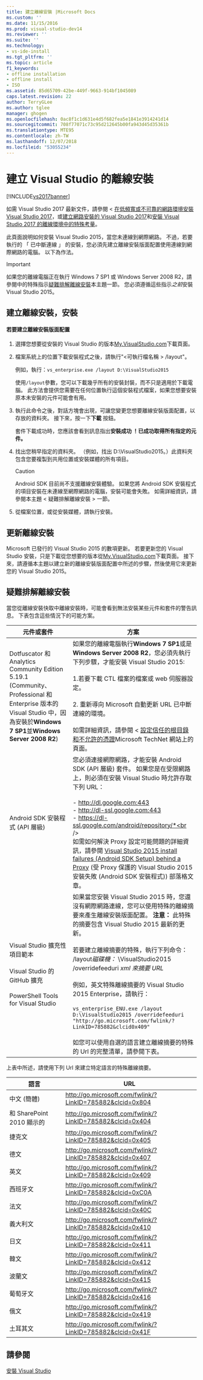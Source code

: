 ```yaml
---
title: 建立離線安裝 |Microsoft Docs
ms.custom: ''
ms.date: 11/15/2016
ms.prod: visual-studio-dev14
ms.reviewer: ''
ms.suite: ''
ms.technology:
- vs-ide-install
ms.tgt_pltfrm: ''
ms.topic: article
f1_keywords:
- offline installation
- offline install
- ISO
ms.assetid: 85d65709-42be-449f-9663-914bf1045089
caps.latest.revision: 22
author: TerryGLee
ms.author: tglee
manager: ghogen
ms.openlocfilehash: 0ac8f1c1d631e4d5f682fea5e1841e3914241d14
ms.sourcegitcommit: 708f77071c73c95d212645b00fa943d45d35361b
ms.translationtype: MTE95
ms.contentlocale: zh-TW
ms.lasthandoff: 12/07/2018
ms.locfileid: "53055234"
---
```

# <a name="create-an-offline-installation-of-visual-studio"></a>建立 Visual Studio 的離線安裝
[!INCLUDE[vs2017banner](../includes/vs2017banner.md)]

如需 Visual Studio 2017 最新文件，請參閱 <<c0> [ 在低頻寬或不可靠的網路環境安裝 Visual Studio 2017](https://docs.microsoft.com/visualstudio/install/install-vs-inconsistent-quality-network)，或[建立網路安裝的 Visual Studio 2017](https://docs.microsoft.com/visualstudio/install/create-a-network-installation-of-visual-studio)和[安裝 Visual Studio 2017 的離線環境中的特殊考量](https://docs.microsoft.com/visualstudio/install/install-visual-studio-in-offline-environment)。

此頁面說明如何安裝 Visual Studio 2015，當您未連線到網際網路。 不過，若要執行的 「 已中斷連線 」 的安裝，您必須先建立離線安裝版面配置使用連線到網際網路的電腦。 以下為作法。

> [!IMPORTANT]
>  如果您的離線電腦正在執行 Windows 7 SP1 或 Windows Server 2008 R2，請參閱中的特殊指示[疑難排解離線安裝](#BKMK_tshoot)本主題一節。  您必須遵循這些指示*之前*安裝 Visual Studio 2015。

##  <a name="BKMK_Offline"></a> 建立離線安裝，安裝

#### <a name="to-create-an-offline-installation-layout"></a>若要建立離線安裝版面配置

1.  選擇您想要從安裝的 Visual Studio 的版本[My.VisualStudio.com](https://my.visualstudio.com/downloads?q=visual%20studio%20Enterprise%202015)下載頁面。

2.  檔案系統上的位置下載安裝程式之後，請執行"\<可執行檔名稱 > /layout"。

     例如，執行：`vs_enterprise.exe /layout D:\VisualStudio2015`

     使用`/layout`參數，您可以下載幾乎所有的安裝封裝，而不只是適用於下載電腦。 此方法會提供您需要在任何位置執行這個安裝程式檔案，如果您想要安裝原本未安裝的元件可能會有用。

3.  執行此命令之後，對話方塊會出現，可讓您變更您想要離線安裝版面配置，以存放的資料夾。   接下來，按一下**下載** 按鈕。

     套件下載成功時，您應該會看到訊息指出**安裝成功 ！已成功取得所有指定的元件。**

4.  找出您稍早指定的資料夾。 （例如，找出 D:\VisualStudio2015。）此資料夾包含您要複製到共用位置或安裝媒體的所有項目。

    > [!CAUTION]
    >  Android SDK 目前尚不支援離線安裝體驗。 如果您將 Android SDK 安裝程式的項目安裝在未連線至網際網路的電腦，安裝可能會失敗。 如需詳細資訊，請參閱本主題 < 疑難排解離線安裝 > 一節。

5.  從檔案位置，或從安裝媒體，請執行安裝。

## <a name="updating-an-offline-installation"></a>更新離線安裝
 Microsoft 已發行的 Visual Studio 2015 的數項更新。 若要更新您的 Visual Studio 安裝，只是下載從您想要的版本從[My.VisualStudio.com](https://my.visualstudio.com/downloads?q=visual%20studio%20Enterprise%202015)下載頁面。 接下來，請遵循本主題以建立新的離線安裝版面配置中所述的步驟，然後使用它來更新您的 Visual Studio 2015。

##  <a name="BKMK_tshoot"></a> 疑難排解離線安裝
 當您從離線安裝快取中離線安裝時，可能會看到無法安裝某些元件和套件的警告訊息。 下表包含這些情況下的可能方案。


|                                                                                       元件或套件                                                                                       |                                                                                                                                                                                                                                                                                                                                                                                                   方案                                                                                                                                                                                                                                                                                                                                                                                                   |
|--------------------------------------------------------------------------------------------------------------------------------------------------------------------------------------------------|--------------------------------------------------------------------------------------------------------------------------------------------------------------------------------------------------------------------------------------------------------------------------------------------------------------------------------------------------------------------------------------------------------------------------------------------------------------------------------------------------------------------------------------------------------------------------------------------------------------------------------------------------------------------------------------------------------------------------------------------------------------------------------------------------------------|
| Dotfuscator 和 Analytics Community Edition 5.19.1 (Community、 Professional 和 Enterprise 版本的 Visual Studio 中，因為安裝於**Windows 7 SP1**並**Windows Server 2008 R2**) |                                                                                                                                       如果您的離線電腦執行**Windows 7 SP1**或是**Windows Server 2008 R2**，您必須先執行下列步驟，才能安裝 Visual Studio 2015:<br /><br /> 1.若要下載 CTL 檔案的檔案或 web 伺服器設定。<br /><br /> 2.  重新導向 Microsoft 自動更新 URL 已中斷連線的環境。<br /><br /> 如需詳細資訊，請參閱 <<c0> [ 設定信任的根目錄和不允許的憑證](https://technet.microsoft.com/library/dn265983.aspx)Microsoft TechNet 網站上的頁面。                                                                                                                                       |
|                                                                                  Android SDK 安裝程式 (API 層級)                                                                                   |                                                                        您必須連接網際網路，才能安裝 Android SDK (API 層級) 套件。 如果您是在受限網路上，則必須在安裝 Visual Studio 時允許存取下列 URL：<br /><br /> -   http://dl.google.com:443<br />-   http://dl-ssl.google.com:443<br />-   https://dl-ssl.google.com/android/repository/*<br /> <br />如需如何解決 Proxy 設定可能問題的詳細資訊，請參閱 [Visual Studio 2015 install failures (Android SDK Setup) behind a Proxy](https://blogs.msdn.microsoft.com/peterhauge/2016/09/22/visual-studio-2015-install-failures-android-sdk-setup-behind-a-proxy/) (受 Proxy 保護的 Visual Studio 2015 安裝失敗 (Android SDK 安裝程式)) 部落格文章。                                                                         |
|                             Visual Studio 擴充性項目範本<br /><br /> Visual Studio 的 GitHub 擴充<br /><br /> PowerShell Tools for Visual Studio                             | 如果當您安裝 Visual Studio 2015 時，您還沒有網際網路連線，您可以使用特殊的離線摘要來產生離線安裝版面配置。 **注意：** 此特殊的摘要包含 Visual Studio 2015 最新的更新。 <br /><br /> 若要建立離線摘要的特殊，執行下列命令： /layout*磁碟機：* \VisualStudio2015 /overridefeeduri *xml 來摘要 URL*<br /><br /> 例如，英文特殊離線摘要的 Visual Studio 2015 Enterprise，請執行：<br /><br /> `vs_enterprise_ENU.exe /layout D:\VisualStudio2015 /overridefeeduri "http://go.microsoft.com/fwlink/?LinkID=785882&clcid0x409"`<br /><br /> 如您可以使用自選的語言建立離線摘要的特殊的 Url 的完整清單，請參閱下表。 |

 上表中所述，請使用下列 Url 來建立特定語言的特殊離線摘要。


|       語言        |                            URL                            |
|-----------------------|-----------------------------------------------------------|
| 中文 (簡體)  | http://go.microsoft.com/fwlink/?LinkID=785882&clcid=0x804 |
| 和 SharePoint 2010 顯示的 | http://go.microsoft.com/fwlink/?LinkID=785882&clcid=0x404 |
|         捷克文         | http://go.microsoft.com/fwlink/?LinkID=785882&clcid=0x405 |
|        德文         | http://go.microsoft.com/fwlink/?LinkID=785882&clcid=0x407 |
|        英文        | http://go.microsoft.com/fwlink/?LinkID=785882&clcid=0x409 |
|        西班牙文        | http://go.microsoft.com/fwlink/?LinkID=785882&clcid=0xC0A |
|        法文         | http://go.microsoft.com/fwlink/?LinkID=785882&clcid=0x40C |
|        義大利文        | http://go.microsoft.com/fwlink/?LinkID=785882&clcid=0x410 |
|       日文        | http://go.microsoft.com/fwlink/?LinkID=785882&clcid=0x411 |
|        韓文         | http://go.microsoft.com/fwlink/?LinkID=785882&clcid=0x412 |
|        波蘭文         | http://go.microsoft.com/fwlink/?LinkID=785882&clcid=0x415 |
|      葡萄牙文       | http://go.microsoft.com/fwlink/?LinkID=785882&clcid=0x416 |
|        俄文        | http://go.microsoft.com/fwlink/?LinkID=785882&clcid=0x419 |
|        土耳其文        | http://go.microsoft.com/fwlink/?LinkID=785882&clcid=0x41F |

## <a name="see-also"></a>請參閱
 [安裝 Visual Studio]()